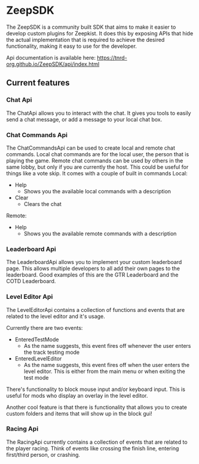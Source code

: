 # ZeepSDK

The ZeepSDK is a community built SDK that aims to make it easier to develop custom plugins for Zeepkist. It does this by exposing APIs that hide the actual implementation that is required to achieve the desired functionality, making it easy to use for the developer.

Api documentation is available here: https://tnrd-org.github.io/ZeepSDK/api/index.html

## Current features

### Chat Api
The ChatApi allows you to interact with the chat. It gives you tools to easily send a chat message, or add a message to your local chat box.

### Chat Commands Api
The ChatCommandsApi can be used to create local and remote chat commands. Local chat commands are for the local user, the person that is playing the game. Remote chat commands can be used by others in the same lobby, but only if you are currently the host. This could be useful for things like a vote skip.
It comes with a couple of built in commands
Local:
- Help
    - Shows you the available local commands with a description
- Clear
    - Clears the chat

Remote:
- Help
    - Shows you the available remote commands with a description

### Leaderboard Api
The LeaderboardApi allows you to implement your custom leaderboard page. This allows multiple developers to all add their own pages to the leaderboard. Good examples of this are the GTR Leaderboard and the COTD Leaderboard.

### Level Editor Api
The LevelEditorApi contains a collection of functions and events that are related to the level editor and it's usage.

Currently there are two events:
- EnteredTestMode
    - As the name suggests, this event fires off whenever the user enters the track testing mode
- EnteredLevelEditor
    - As the name suggests, this event fires off when the user enters the level editor. This is either from the main menu or when exiting the test mode

There's functionality to block mouse input and/or keyboard input. This is useful for mods who display an overlay in the level editor.

Another cool feature is that there is functionality that allows you to create custom folders and items that will show up in the block gui!

### Racing Api
The RacingApi currently contains a collection of events that are related to the player racing. Think of events like crossing the finish line, entering first/third person, or crashing.
